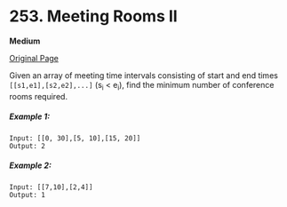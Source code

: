 # 253. Meeting Rooms II

**Medium**

[Original Page](https://leetcode.com/problems/meeting-rooms-ii/)

Given an array of meeting time intervals consisting of start and end times `[[s1,e1],[s2,e2],...]` (s<sub>i</sub> < e<sub>i</sub>), find the minimum number of conference rooms required.

##### Example 1:
```
Input: [[0, 30],[5, 10],[15, 20]]
Output: 2
```

##### Example 2:
```
Input: [[7,10],[2,4]]
Output: 1
```
